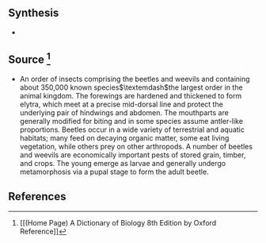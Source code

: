 ## Synthesis
- 
## Source [^1]
- An order of insects comprising the beetles and weevils and containing about 350,000 known species$\textemdash$the largest order in the animal kingdom. The forewings are hardened and thickened to form elytra, which meet at a precise mid-dorsal line and protect the underlying pair of hindwings and abdomen. The mouthparts are generally modified for biting and in some species assume antler-like proportions. Beetles occur in a wide variety of terrestrial and aquatic habitats; many feed on decaying organic matter, some eat living vegetation, while others prey on other arthropods. A number of beetles and weevils are economically important pests of stored grain, timber, and crops. The young emerge as larvae and generally undergo metamorphosis via a pupal stage to form the adult beetle.
## References

[^1]: [[(Home Page) A Dictionary of Biology 8th Edition by Oxford Reference]]